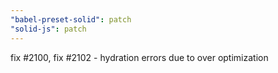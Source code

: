 ```yaml
---
"babel-preset-solid": patch
"solid-js": patch
---
```


fix #2100, fix #2102 - hydration errors due to over optimization
